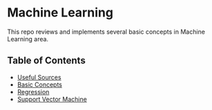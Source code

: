# Machine Learning

This repo reviews and implements several basic concepts in Machine Learning area.


## Table of Contents

* [Useful Sources](UsefulSource.md)
* [Basic Concepts](Basic/Basic.md)
* [Regression](Regression/ReadMe.md)
* [Support Vector Machine](SVM/ReadMe.md)
